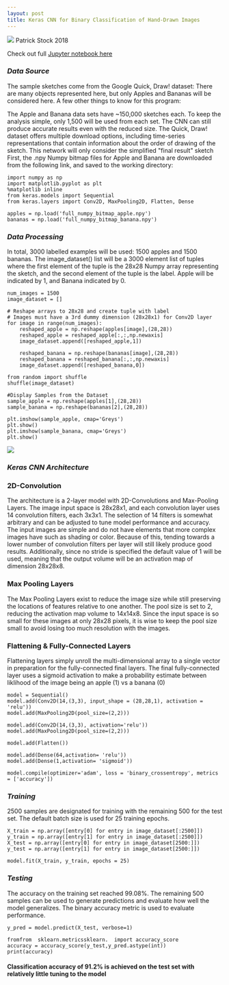 ```yaml
---
layout: post
title: Keras CNN for Binary Classification of Hand-Drawn Images
---
```

![](https://i.imgur.com/TOvikiU.png)
Patrick Stock 2018

Check out full [Jupyter notebook here](https://github.com/pstock175/ml-portfolio/blob/master/CNN.ipynb)

### *Data Source*
The sample sketches come from the Google Quick, Draw! dataset: [](https://quickdraw.withgoogle.com/data) There are many objects represented here, but only Apples and Bananas will be considered here. A few other things to know for this program:

The Apple and Banana data sets have ~150,000 sketches each. To keep the analysis simple, only 1,500 will be used from each set. The CNN can still produce accurate results even with the reduced size.
The Quick, Draw! dataset offers multiple download options, including time-series representations that contain information about the order of drawing of the sketch. This network will only consider the simplified "final result" sketch
First, the .npy Numpy bitmap files for Apple and Banana are downloaded from the following link, and saved to the working directory: [](https://console.cloud.google.com/storage/browser/quickdraw_dataset/full/numpy_bitmap)
```
import numpy as np
import matplotlib.pyplot as plt
%matplotlib inline
from keras.models import Sequential
from keras.layers import Conv2D, MaxPooling2D, Flatten, Dense

apples = np.load('full_numpy_bitmap_apple.npy')
bananas = np.load('full_numpy_bitmap_banana.npy')
```
### *Data Processing*
In total, 3000 labelled examples will be used: 1500 apples and 1500 bananas. The image_dataset() list will be a 3000 element list of tuples where the first element of the tuple is the 28x28 Numpy array representing the sketch, and the second element of the tuple is the label. Apple will be indicated by 1, and Banana indicated by 0.

```
num_images = 1500
image_dataset = []

# Reshape arrays to 28x28 and create tuple with label
# Images must have a 3rd dummy dimension (28x28x1) for Conv2D layer
for image in range(num_images):
    reshaped_apple = np.reshape(apples[image],(28,28))
    reshaped_apple = reshaped_apple[:,:,np.newaxis]
    image_dataset.append([reshaped_apple,1])
    
    reshaped_banana = np.reshape(bananas[image],(28,28))
    reshaped_banana = reshaped_banana[:,:,np.newaxis]
    image_dataset.append([reshaped_banana,0])

from random import shuffle
shuffle(image_dataset)

#Display Samples from the Dataset
sample_apple = np.reshape(apples[1],(28,28))
sample_banana = np.reshape(bananas[2],(28,28))

plt.imshow(sample_apple, cmap='Greys')
plt.show()
plt.imshow(sample_banana, cmap='Greys')
plt.show()
```

![](https://i.imgur.com/kKKiR8j.png)


### *Keras CNN Architecture*
### 2D-Convolution
The architecture is a 2-layer model with 2D-Convolutions and Max-Pooling Layers. The image input space is 28x28x1, and each convolution layer uses 14 convolution filters, each 3x3x1. The selection of 14 filters is somewhat arbitrary and can be adjusted to tune model performance and accuracy. The input images are simple and do not have elements that more complex images have such as shading or color. Because of this, tending towards a lower number of convolution filters per layer will still likely produce good results. Additionally, since no stride is specified the default value of 1 will be used, meaning that the output volume will be an activation map of dimension 28x28x8.

### Max Pooling Layers
The Max Pooling Layers exist to reduce the image size while still preserving the locations of features relative to one another. The pool size is set to 2, reducing the activation map volume to 14x14x8. Since the input space is so small for these images at only 28x28 pixels, it is wise to keep the pool size small to avoid losing too much resolution with the images.

### Flattening & Fully-Connected Layers
Flattening layers simply unroll the multi-dimensional array to a single vector in preparation for the fully-connected final layers. The final fully-connected layer uses a sigmoid activation to make a probability estimate between liklihood of the image being an apple (1) vs a banana (0)
```
model = Sequential()
model.add(Conv2D(14,(3,3), input_shape = (28,28,1), activation = 'relu'))
model.add(MaxPooling2D(pool_size=(2,2)))

model.add(Conv2D(14,(3,3), activation='relu'))
model.add(MaxPooling2D(pool_size=(2,2)))

model.add(Flatten())

model.add(Dense(64,activation= 'relu'))
model.add(Dense(1,activation= 'sigmoid'))

model.compile(optimizer='adam', loss = 'binary_crossentropy', metrics = ['accuracy'])
```
### *Training*
2500 samples are designated for training with the remaining 500 for the test set. The default batch size is used for 25 training epochs.
```
X_train = np.array([entry[0] for entry in image_dataset[:2500]])
y_train = np.array([entry[1] for entry in image_dataset[:2500]])
X_test = np.array([entry[0] for entry in image_dataset[2500:]])
y_test = np.array([entry[1] for entry in image_dataset[2500:]])

model.fit(X_train, y_train, epochs = 25)
```
### *Testing*
The accuracy on the training set reached 99.08%. The remaining 500 samples can be used to generate predictions and evaluate how well the model generalizes. The binary accuracy metric is used to evaluate performance.
```
y_pred = model.predict(X_test, verbose=1)

fromfrom  sklearn.metricssklearn.  import accuracy_score
accuracy = accuracy_score(y_test,y_pred.astype(int))
print(accuracy)
```
#### Classification accuracy of 91.2% is achieved on the test set with relatively little tuning to the model

